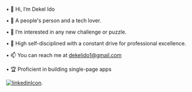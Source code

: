 •  👋 Hi, I’m Dekel Ido

•  🧲 A people's person and a tech lover.

•  👀 I’m interested in any new challenge or puzzle.

•  🎯 High self-disciplined with a constant drive for professional excellence. 
 
•  📫 You can reach me at dekelido1@gmail.com

•  🏆 Proficient in building single-page apps

 [![linkedinIcon](https://user-images.githubusercontent.com/109578899/198248183-381babd2-be1c-4d11-8100-6918bb79ff3a.png=150x150)](https://www.linkedin.com/in/dekel-ido/ "Linkedin link").

